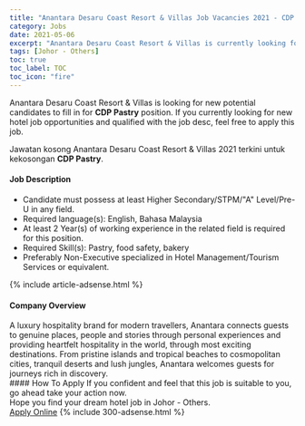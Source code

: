 ```yaml
---
title: "Anantara Desaru Coast Resort & Villas Job Vacancies 2021 - CDP Pastry" 
category: Jobs 
date: 2021-05-06 
excerpt: "Anantara Desaru Coast Resort & Villas is currently looking for suitable person to fill in the CDP Pastry which positioned at Johor - Others" 
tags: [Johor - Others] 
toc: true 
toc_label: TOC 
toc_icon: "fire" 
--- 
```


<p>Anantara Desaru Coast Resort & Villas is looking for new potential candidates to fill in for <b>CDP Pastry</b> position. If you currently looking for new hotel job opportunities and qualified with the job desc, feel free to apply this job.
</p>Jawatan kosong Anantara Desaru Coast Resort & Villas 2021 terkini untuk kekosongan <b>CDP Pastry</b>. 
<div><div><h4>Job Description</h4></div><div><div><span><div><ul><li>Candidate must possess at least Higher Secondary/STPM/"A" Level/Pre-U&#160;in any field.</li><li>Required language(s):&#160;English, Bahasa Malaysia</li><li>At least 2&#160;Year(s) of working experience in the related field is required for this position.</li><li>Required Skill(s): Pastry, food safety, bakery</li><li>Preferably Non-Executive specialized in Hotel Management/Tourism Services or equivalent.</li></ul></div></span></div></div></div> 
{% include article-adsense.html %} 
<div><div><h4>Company Overview</h4></div><div><div><span><div><div>A luxury hospitality brand for modern travellers, Anantara connects guests to genuine places, people and stories through personal experiences and providing heartfelt hospitality in the world, through most exciting destinations. From pristine islands and tropical beaches to cosmopolitan cities, tranquil deserts and lush jungles, Anantara welcomes guests for journeys rich in discovery.</div></div></span></div></div></div> 
#### How To Apply 
If you confident and feel that this job is suitable to you, go ahead take your action now. <br/> 
Hope you find your dream hotel job in Johor - Others. <br/> 
<a href="https://www.jobstreet.com.my/en/job/cdp-pastry-4554303?jobId=jobstreet-my-job-4554303" class="btn btn--info" target="_blank" rel="nofollow noopenner">Apply Online</a> 
{% include 300-adsense.html %} 